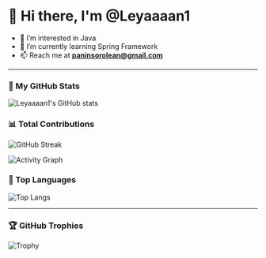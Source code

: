 # 👋 Hi there, I'm @Leyaaaan1

- 👀 I’m interested in Java  
- 🌱 I’m currently learning Spring Framework  
- 📫 Reach me at **paninsorolean@gmail.com**

---

### 🔧 My GitHub Stats
![Leyaaaan1's GitHub stats](https://github-readme-stats.vercel.app/api?username=Leyaaaan1&show_icons=true&theme=tokyonight&count_private=true&include_all_commits=true)

### 📊 Total Contributions
![GitHub Streak](https://github-readme-streak-stats.herokuapp.com?user=Leyaaaan1&theme=tokyonight&hide_border=false)

![Activity Graph](https://github-readme-activity-graph.cyclic.app/graph?username=Leyaaaan1&theme=tokyonight)

### 🧠 Top Languages
![Top Langs](https://github-readme-stats.vercel.app/api/top-langs/?username=Leyaaaan1&layout=compact&theme=tokyonight&langs_count=10)

---

### 🏆 GitHub Trophies
![Trophy](https://github-profile-trophy.vercel.app/?username=Leyaaaan1&theme=tokyonight&margin-w=15&no-frame=true)

<!---
Leyaaaan1/Leyaaaan1 is a ✨ special ✨ repository because its `README.md` (this file) appears on your GitHub profile.
You can click the Preview link to take a look at your changes.
--->
